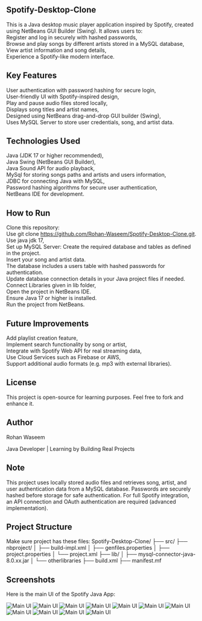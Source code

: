 ## Spotify-Desktop-Clone
This is a Java desktop music player application inspired by Spotify, created using NetBeans GUI Builder (Swing). It allows users to:  
Register and log in securely with hashed passwords,  
Browse and play songs by different artists stored in a MySQL database,  
View artist information and song details,  
Experience a Spotify-like modern interface.

## Key Features
User authentication with password hashing for secure login,  
User-friendly UI with Spotify-inspired design,  
Play and pause audio files stored locally,  
Displays song titles and artist names,  
Designed using NetBeans drag-and-drop GUI builder (Swing),  
Uses MySQL Server to store user credentials, song, and artist data.

## Technologies Used
Java (JDK 17 or higher recommended),  
Java Swing (NetBeans GUI Builder),  
Java Sound API for audio playback,  
MySql for storing songs paths and artists and users information,  
JDBC for connecting Java with MySQL,  
Password hashing algorithms for secure user authentication,  
NetBeans IDE for development.

## How to Run
Clone this repository:  
Use git clone https://github.com/Rohan-Waseem/Spotify-Desktop-Clone.git.  
Use java jdk 17,  
Set up MySQL Server: Create the required database and tables as defined in the project.  
Insert your song and artist data.  
The database includes a users table with hashed passwords for authentication.  
Update database connection details in your Java project files if needed.  
Connect Libraries given in lib folder,  
Open the project in NetBeans IDE.  
Ensure Java 17 or higher is installed.  
Run the project from NetBeans.  

## Future Improvements
Add playlist creation feature,  
Implement search functionality by song or artist,  
Integrate with Spotify Web API for real streaming data,    
Use Cloud Services such as Firebase or AWS,  
Support additional audio formats (e.g. mp3 with external libraries).

## License
This project is open-source for learning purposes. Feel free to fork and enhance it.

## Author
Rohan Waseem

Java Developer | Learning by Building Real Projects

## Note
This project uses locally stored audio files and retrieves song, artist, and user authentication data from a MySQL database. Passwords are securely hashed before storage for safe authentication. For full Spotify integration, an API connection and OAuth authentication are required (advanced implementation).
## Project Structure
Make sure project has these files:
Spotify-Desktop-Clone/
├── src/
├── nbproject/
│   ├── build-impl.xml
│   ├── genfiles.properties
│   ├── project.properties
│   └── project.xml
├── lib/
│   ├── mysql-connector-java-8.0.xx.jar
│   └── otherlibraries
├── build.xml
├── manifest.mf

## Screenshots

Here is the main UI of the Spotify Java App:

![Main UI](screenshots/1.png)
![Main UI](screenshots/2.png)
![Main UI](screenshots/3.png)
![Main UI](screenshots/4.png)
![Main UI](screenshots/5.png)
![Main UI](screenshots/6.png)
![Main UI](screenshots/7.png)
![Main UI](screenshots/8.png)
![Main UI](screenshots/9.png)
![Main UI](screenshots/10.png)
![Main UI](screenshots/11.png)